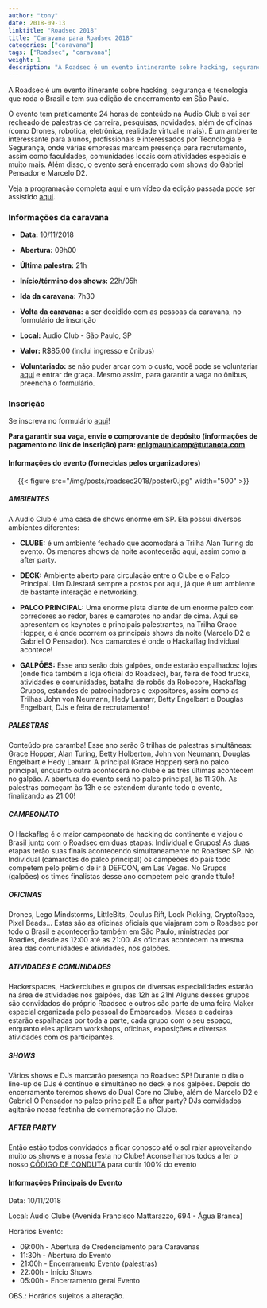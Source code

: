 ```yaml
---
author: "tony"
date: 2018-09-13
linktitle: "Roadsec 2018"
title: "Caravana para Roadsec 2018"
categories: ["caravana"]
tags: ["Roadsec", "caravana"]
weight: 1
description: "A Roadsec é um evento intinerante sobre hacking, segurança e tecnologia que roda o Brasil e tem sua edição de encerramento em São Paulo. Esse ano, irá ocorrer dia 10/11/18"
---
```


A Roadsec é um evento itinerante sobre hacking, segurança e tecnologia que
roda o Brasil e tem sua edição de encerramento em São Paulo.

O evento tem praticamente 24 horas de conteúdo na Audio Club e vai ser recheado
de palestras de carreira, pesquisas, novidades, além de oficinas (como Drones,
robótica, eletrônica, realidade virtual e mais). É um ambiente interessante
para alunos, profissionais e interessados por Tecnologia e Segurança, onde
várias empresas marcam presença para recrutamento, assim como faculdades,
comunidades locais com atividades especiais e muito mais. Além disso, o evento
será encerrado com shows do Gabriel Pensador e Marcelo D2.

Veja a programação completa [aqui](http://roadsec.com.br/saopaulo-2018) e um
vídeo da edição passada pode ser assistido
[aqui](https://www.youtube.com/watch?v=lSy5NFQfXAk).

### Informações da caravana

- **Data:** 10/11/2018

- **Abertura:** 09h00

- **Última palestra:** 21h

- **Início/término dos shows:** 22h/05h

- **Ida da caravana:** 7h30

- **Volta da caravana:** a ser decidido com as pessoas da caravana, no
formulário de inscrição

- **Local:** Audio Club - São Paulo, SP

- **Valor:** R$85,00 (inclui ingresso e ônibus)

- **Voluntariado:** se não puder arcar com o custo, você pode se voluntariar
[aqui](http://roadsec.com.br/participe/#rodies) e entrar de graça. Mesmo assim,
para garantir a vaga no ônibus, preencha o formulário.

### Inscrição

Se inscreva no formulário
[aqui](https://oasis.sandstorm.io/shared/t3XuSKcSICELVIHQ4OJEAkOxO65P9sI5S4_BajkEcR3)!

**Para garantir sua vaga, envie o comprovante de depósito (informações de
pagamento no link de inscrição) para: enigmaunicamp@tutanota.com**

#### Informações do evento (fornecidas pelos organizadores)

<center>
{{< figure src="/img/posts/roadsec2018/poster0.jpg" width="500" >}}
</center>

##### AMBIENTES

A Audio Club é uma casa de shows enorme em SP. Ela possui diversos ambientes
diferentes:

- **CLUBE:**
é um ambiente fechado que acomodará a Trilha Alan Turing do evento. Os menores
shows da noite acontecerão aqui, assim como a after party.

- **DECK:**
Ambiente aberto para circulação entre o Clube e o Palco Principal. Um DJestará
sempre a postos por aqui, já que é um ambiente de bastante interação e
networking.

- **PALCO PRINCIPAL:**
Uma enorme pista diante de um enorme palco com corredores
ao redor, bares e camarotes no andar de cima. Aqui se apresentam os keynotes e
principais palestrantes, na Trilha Grace Hopper​, e é onde ocorrem os
principais shows da noite (Marcelo D2 e Gabriel O Pensador). Nos camarotes é
onde o Hackaflag Individual acontece!

- **GALPÕES:**
Esse ano serão dois galpões, onde estarão espalhados: lojas (onde fica
também a loja oficial do Roadsec), bar, feira de food trucks, atividades e
comunidades, batalha de robôs da Robocore, Hackaflag Grupos, estandes de
patrocinadores e expositores, assim como as Trilhas John von Neumann, Hedy
Lamarr, Betty Engelbart ​e Douglas Engelbart,​ DJs e feira de recrutamento!

##### PALESTRAS
Conteúdo pra caramba! Esse ano serão 6 trilhas de palestras simultâneas: Grace
Hopper, Alan Turing, Betty Holberton, John von Neumann, Douglas Engelbart e Hedy
Lamarr. A principal (Grace Hopper) será no palco principal, enquanto outra
acontecerá no clube e as três últimas acontecem no galpão. A abertura do evento
será no palco principal, às 11:30h. As palestras começam às 13h e se estendem
durante todo o evento, finalizando as 21:00​!

##### CAMPEONATO
O Hackaflag é o maior campeonato de hacking do continente e viajou o Brasil
junto com o Roadsec em duas etapas: Individual e Grupos! As duas etapas terão
suas finais acontecendo simultaneamente no Roadsec SP. No Individual (camarotes
do palco principal) os campeões do país todo competem pelo prêmio de ir à
DEFCON, em Las Vegas. No Grupos (galpões) os times finalistas desse ano
competem pelo grande título!

##### OFICINAS
Drones, Lego Mindstorms, LittleBits, Oculus Rift, Lock Picking, CryptoRace,
Pixel Beads... Estas são as oficinas oficiais que viajaram com o Roadsec por
todo o Brasil e acontecerão também em São Paulo, ministradas por Roadies, desde
as 12:00 até as 21:00​. As oficinas acontecem na mesma área das comunidades e
atividades, nos galpões.

##### ATIVIDADES E COMUNIDADES
Hackerspaces, Hackerclubes e grupos de diversas especialidades estarão na área
de atividades nos galpões, das 12h às 21h​! Alguns desses grupos são convidados
do próprio Roadsec e outros são parte de uma feira Maker especial organizada
pelo pessoal do Embarcados. Mesas e cadeiras estarão espalhadas por toda a
parte, cada grupo com o seu espaço, enquanto eles aplicam workshops, oficinas,
exposições e diversas atividades com os participantes.

##### SHOWS
Vários shows e DJs marcarão presença no Roadsec SP! Durante o dia o line-up de
DJs é contínuo e simultâneo no deck e nos galpões. Depois do encerramento
teremos shows do Dual Core no Clube, além de Marcelo D2 e Gabriel O Pensador no
palco principal! E a after party? DJs convidados agitarão nossa festinha de
comemoração no Clube.

##### AFTER PARTY
Então estão todos convidados a ficar conosco até o sol raiar aproveitando muito
os shows e a nossa festa no Clube! Aconselhamos todos a ler o nosso [CÓDIGO DE
CONDUTA](https://roadsec.com.br/conduta) para curtir 100% do evento

#### Informações Principais do Evento

Data: 10/11/2018

Local: Áudio Clube (Avenida Francisco Mattarazzo, 694 - Água Branca)

Horários Evento:

- 09:00h - Abertura de Credenciamento para Caravanas
- 11:30h - Abertura do Evento
- 21:00h - Encerramento Evento (palestras)
- 22:00h - Início Shows
- 05:00h - Encerramento geral Evento

OBS.: Horários sujeitos a alteração.  
